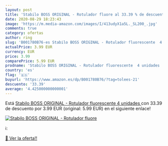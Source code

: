 ```yaml
---
layout: post
title: 'Stabilo BOSS ORIGINAL - Rotulador fluore al 33.39 % de descuento'
date: 2020-08-29 18:23:43
image: 'https://m.media-amazon.com/images/I/413udyX1a5L._SL200_.jpg'
comments: true
category: ofertas
author: ring
slug: 'B001780B76-es Stabilo BOSS ORIGINAL - Rotulador fluorescente  4 unidades '
actualPrice: 3.99 EUR
currency: EUR
price: 3.99
comparePrice: 5.99 EUR
prodname: 'Stabilo BOSS ORIGINAL - Rotulador fluorescente  4 unidades '
country: 'es'
flag: '🇪🇸'
buyurl: 'https://www.amazon.es/dp/B001780B76/?tag=tolees-21'
descuento: '33.39'
average: '4.425000000000001'
---
```


Está [Stabilo BOSS ORIGINAL - Rotulador fluorescente  4 unidades ](https://www.amazon.es/dp/B001780B76/?tag=tolees-21) con 33.39 de descuento por 3.99 EUR (original: 5.99 EUR) en el siguiente enlace!

[![Stabilo BOSS ORIGINAL - Rotulador fluore](https://m.media-amazon.com/images/I/413udyX1a5L._SL200_.jpg)](https://www.amazon.es/dp/B001780B76/?tag=tolees-21)

ℹ️:


[🛒 Ver la oferta!!](https://www.amazon.es/dp/B001780B76/?tag=tolees-21)
